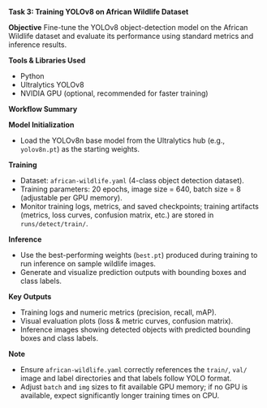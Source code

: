 **Task 3: Training YOLOv8 on African Wildlife Dataset**

**Objective**
Fine-tune the YOLOv8 object-detection model on the African Wildlife dataset and evaluate its performance using standard metrics and inference results.

**Tools & Libraries Used**

* Python
* Ultralytics YOLOv8
* NVIDIA GPU (optional, recommended for faster training)

**Workflow Summary**

**Model Initialization**

* Load the YOLOv8n base model from the Ultralytics hub (e.g., `yolov8n.pt`) as the starting weights.

**Training**

* Dataset: `african-wildlife.yaml` (4-class object detection dataset).
* Training parameters: 20 epochs, image size = 640, batch size = 8 (adjustable per GPU memory).
* Monitor training logs, metrics, and saved checkpoints; training artifacts (metrics, loss curves, confusion matrix, etc.) are stored in `runs/detect/train/`.

**Inference**

* Use the best-performing weights (`best.pt`) produced during training to run inference on sample wildlife images.
* Generate and visualize prediction outputs with bounding boxes and class labels.

**Key Outputs**

* Training logs and numeric metrics (precision, recall, mAP).
* Visual evaluation plots (loss & metric curves, confusion matrix).
* Inference images showing detected objects with predicted bounding boxes and class labels.

**Note**

* Ensure `african-wildlife.yaml` correctly references the `train/`, `val/` image and label directories and that labels follow YOLO format.
* Adjust `batch` and `img` sizes to fit available GPU memory; if no GPU is available, expect significantly longer training times on CPU.

